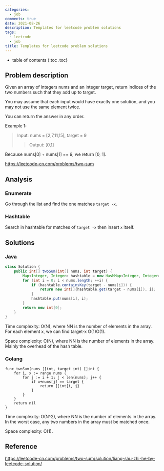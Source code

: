 ```yaml
---
categories:
  - job
comments: true
date: 2021-08-26
description: Templates for leetcode problem solutions
tags:
  - leetcode
  - job
title: Templates for leetcode problem solutions
---
```



* table of contents
{:toc .toc}

## Problem description

Given an array of integers nums and an integer target, return indices of the two numbers such that they add up to target.

You may assume that each input would have exactly one solution, and you may not use the same element twice.

You can return the answer in any order.

Example 1:

> Input: nums = [2,7,11,15], target = 9
>> Output: [0,1]

Because nums[0] + nums[1] == 9, we return [0, 1].

<https://leetcode-cn.com/problems/two-sum>

## Analysis

### Enumerate

Go through the list and find the one matches `target -x`.

### Hashtable

Search in hashtable for matches of `target -x` then insert `x` itself.

## Solutions

### Java

```java
class Solution {
    public int[] twoSum(int[] nums, int target) {
        Map<Integer, Integer> hashtable = new HashMap<Integer, Integer>();
        for (int i = 0; i < nums.length; ++i) {
            if (hashtable.containsKey(target - nums[i])) {
                return new int[]{hashtable.get(target - nums[i]), i};
            }
            hashtable.put(nums[i], i);
        }
        return new int[0];
    }
}
```

Time complexity: O(N), where NN is the number of elements in the array. For each element x, we can find target-x O(1)O(1).

Space complexity: O(N), where NN is the number of elements in the array. Mainly the overhead of the hash table.

### Golang

```golang
func twoSum(nums []int, target int) []int {
    for i, x := range nums {
        for j := i + 1; j < len(nums); j++ {
            if x+nums[j] == target {
                return []int{i, j}
            }
        }
    }
    return nil
}
```

Time complexity: O(N^2), where NN is the number of elements in the array. In the worst case, any two numbers in the array must be matched once.

Space complexity: O(1).

## Reference

<https://leetcode-cn.com/problems/two-sum/solution/liang-shu-zhi-he-by-leetcode-solution/>